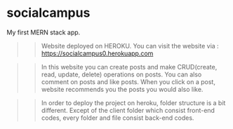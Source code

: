 # socialcampus
My first MERN stack app.

>>Website deployed on HEROKU. You can visit the website via : https://socialcampus0.herokuapp.com

>>In this website you can create posts and make CRUD(create, read, update, delete) operations on posts. You can also comment on posts and like posts. When you click on a post, website recommends you the posts you would also like.

>>In order to deploy the project on heroku, folder structure is a bit different. Except of the client folder which consist front-end codes, every folder and file consist back-end codes.
